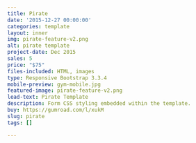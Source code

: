 ```yaml
---
title: Pirate
date: '2015-12-27 00:00:00'
categories: template
layout: inner
img: pirate-feature-v2.png
alt: pirate template
project-date: Dec 2015
sales: 5
price: "$75"
files-included: HTML, images
type: Responsive Bootstrap 3.3.4
mobile-preview: gym-mobile.jpg
featured-image: pirate-feature-v2.png
lead-text: Pirate Template
description: Form CSS styling embedded within the template.
buy: https://gumroad.com/l/xukM
slug: pirate
tags: []

---
```

